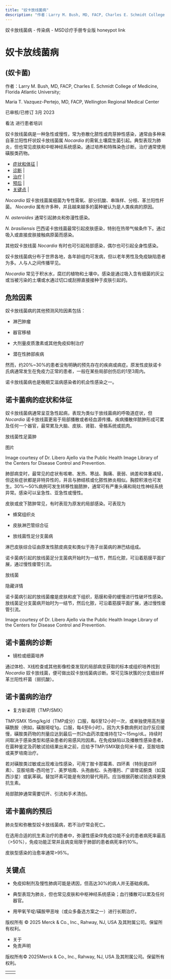 ```yaml
---
title: "奴卡放线菌病"
description: "作者：Larry M. Bush, MD, FACP, Charles E. Schmidt College of Medicine, Florida Atlantic University;"
---
```


﻿奴卡放线菌病 \- 传染病 \- MSD诊疗手册专业版 honeypot link

# 奴卡放线菌病

## (奴卡菌)

作者：Larry M. Bush, MD, FACP, Charles E. Schmidt College of Medicine, Florida Atlantic University;

Maria T. Vazquez-Pertejo, MD, FACP, Wellington Regional Medical Center

已审核/已修订 3月 2023

看法 进行患者培训

奴卡放线菌病是一种急性或慢性，常为弥散化脓性或肉芽肿性感染，通常由多种来自革兰阳性杆状奴卡放线菌属 _Nocardia_ 的需氧土壤腐生菌引起。典型表现为肺炎，但也常见皮肤和中枢神经系统感染。通过培养和特殊染色诊断。治疗通常使用磺胺类药物。

- [症状和体征](#症状和体征_v1006208_zh) \|
- [诊断](#诊断_v1006220_zh) \|
- [治疗](#治疗_v1006233_zh) \|
- [预后](#预后_v1006230_zh) \|
- [关键点](#关键点_v8495602_zh) \|

_Nocardia_ 奴卡放线菌属细菌为专性需氧、部分抗酸、串珠样、分枝、革兰阳性杆菌。 _Nocardia_ 属有许多种，并且越来越多的菌种被认为是人类疾病的原因。

_N. asteroides_ 通常引起肺炎和弥漫性感染。

_N. brasiliensis_ 巴西诺卡放线菌最常引起皮肤感染，特别在热带气候条件下。通过吸入或直接皮肤接触病原菌而感染。

其他奴卡放线菌 _Nocardia_ 有时也可引起局部感染，偶尔也可引起全身性感染。

奴卡放线菌病分布于世界各地，各年龄组均可发病，但以老年男性及免疫缺陷患者为多。人与人之间传播罕见。

_Nocardia_ 常见于积水水，腐烂的植物和土壤中。感染是通过吸入含有细菌的灰尘或当被污染的土壤或水通过切口或刮擦直接接种于皮肤引起的。

## 危险因素

奴卡放线菌病的其他预测风险因素包括：

- 淋巴肿瘤

- 器官移植

- 大剂量皮质激素或其他免疫抑制治疗

- 潜在性肺部疾病


然而，约20%~30%的患者没有明确的预先存在的疾病或病症。原发性皮肤诺卡氏病通常发生在免疫力正常的患者，一般在某些局部创伤后的1至3周内。

诺卡放线菌病也是晚期艾滋病感染者的机会性感染之一。

## 诺卡菌病的症状和体征

奴卡放线菌病通常呈亚急性起病，表现为类似于放线菌病的呼吸道症状，但 _Nocardia_ 诺卡放线菌更易于局部播散或者经血源传播。疾病播散伴脓肿形成可累及任何一个器官，最常累及大脑、皮肤、肾脏、骨骼系统或肌肉。

放线菌性足菌肿



图片

Image courtesy of Dr. Libero Ajello via the Public Health Image Library of the Centers for Disease Control and Prevention.

肺部病变时，最常见的症状有咳嗽、发热、寒战、胸痛、衰弱、纳差和体重减轻，但这些症状都是非特异性的，并且与肺结核或化脓性肺炎相似。胸腔积液也可发生。30%～50%病例可发生转移性脑脓肿，通常可有严重头痛和局灶性神经系统异常。感染可以呈急性、亚急性或慢性。

皮肤或皮下脓肿常见，有时表现为原发的局部感染。可表现为

- 蜂窝组织炎

- 皮肤淋巴管综合征

- 放线菌性足分支菌病


淋巴皮肤综合征由原发性脓皮病变和类似于孢子丝菌病的淋巴结组成。

诺卡菌病引起的放线菌足分支菌病开始时为一结节，然后化脓，可沿着筋膜平面扩展，通过慢性瘘管引流。

放线菌



隐藏详情

诺卡菌病引起的放线菌瘤是皮肤和皮下组织，筋膜和骨的缓慢进行性破坏性感染。放线菌足分支菌病开始时为一结节，然后化脓，可沿着筋膜平面扩展，通过慢性瘘管引流。

Image courtesy of Dr. Libero Ajello via the Public Health Image Library of the Centers for Disease Control and Prevention.

## 诺卡菌病的诊断

- 镜检或细菌培养


通过体检、X线检查或其他影像检查发现的局部病变获取的标本或组织培养找到 _Nocardia_ 奴卡放线菌，便可做出奴卡放线菌病诊断。常可见珠状簇的分支细丝样革兰阳性杆菌（弱抗酸）。

## 诺卡菌病的治疗

- 复方新诺明（TMP/SMX）


TMP/SMX 15mg/kg/d（TMP成分）口服，每6至12小时一次，或单独使用高剂量磺酰胺（例如，磺胺嘧啶1g，口服，每4至6小时）。因为大多数病例对治疗反应缓慢，磺胺类药物的剂量应达到最后一剂2h血药浓度维持在12～15mg/dL。持续时间取决于感染类型和感染患者的易感风险因素。在免疫缺陷以及播散性感染患者，在菌种鉴定及药敏试验结果出来之前，应给予TMP/SMX联合阿米卡星，亚胺培南或美罗培南治疗。

若对磺胺类过敏或出现难治性感染，可用丁胺卡那霉素、四环素（特别是四环素）、亚胺培南-西司他丁、美罗培南、头孢曲松、头孢噻肟、广谱喹诺酮类（如莫西沙星）或氨苯砜。替加环素可能是有效的替代用药。应当根据药敏试验选择更换抗生素。

局部脓肿通常需要切开、引流和手术清创。

## 诺卡菌病的预后

肺炎型和弥散型奴卡放线菌病，若不治疗常会死亡。

在选用合适的抗生素治疗的患者中，弥漫性感染伴免疫功能不全的患者病死率最高（>50%），免疫功能正常并且病变局限于肺部的患者病死率约10%。

皮肤型感染的治愈率通常>95%。

## 关键点

- 免疫抑制剂及慢性肺病可能是诱因，但高达30%的病人并无基础疾病。

- 典型表现为肺炎，但也常见皮肤和中枢神经系统感染；血行播散可以累及任何器官。

- 用甲氧苄啶/磺胺甲恶唑（或众多备选方案之一）进行长期治疗。




版权所有 © 2025
Merck & Co., Inc., Rahway, NJ, USA 及其附属公司。保留所有权利。

- 关于
- 免责声明

版权所有© 2025Merck & Co., Inc., Rahway, NJ, USA 及其附属公司。保留所有权利。

|     |     |
| --- | --- |
|  |  |